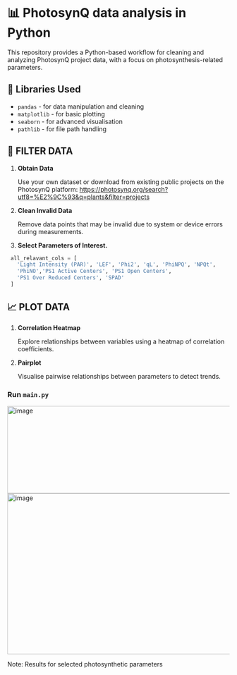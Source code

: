 # 📊 PhotosynQ data analysis in Python
This repository provides a Python-based workflow for cleaning and analyzing PhotosynQ project data, with a focus on photosynthesis-related parameters.
## 🔧 Libraries Used
* `pandas` - for data manipulation and cleaning
* `matplotlib` - for basic plotting
* `seaborn` - for advanced visualisation
* `pathlib` - for file path handling
  
## 📂 FILTER DATA
1. **Obtain Data**
   
   Use your own dataset or download from existing public projects on the PhotosynQ platform:
   https://photosynq.org/search?utf8=%E2%9C%93&q=plants&filter=projects
2. **Clean Invalid Data**
   
   Remove data points that may be invalid due to system or device errors during measurements.
3. **Select Parameters of Interest.**
   
 ```python
  all_relavant_cols = [
    'Light Intensity (PAR)', 'LEF', 'Phi2', 'qL', 'PhiNPQ', 'NPQt',
    'PhiNO','PS1 Active Centers', 'PS1 Open Centers',
    'PS1 Over Reduced Centers', 'SPAD'
  ]
  ```
## 📈 PLOT DATA
1. **Correlation Heatmap**
   
   Explore relationships between variables using a heatmap of correlation coefficients.
2. **Pairplot**

   Visualise pairwise relationships between parameters to detect trends.

### Run `main.py`

<img width="1046" height="198" alt="image" src="https://github.com/user-attachments/assets/3220c1a0-9cda-445b-8dc5-312a97fa4a0b" />


<img width="826" height="365" alt="image" src="https://github.com/user-attachments/assets/b713fb55-ef56-4192-a11f-b215fb41ccdb" />

Note: Results for selected photosynthetic parameters


